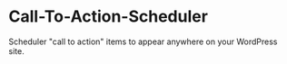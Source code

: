 Call-To-Action-Scheduler
========================

Scheduler "call to action" items to appear anywhere on your WordPress site.
